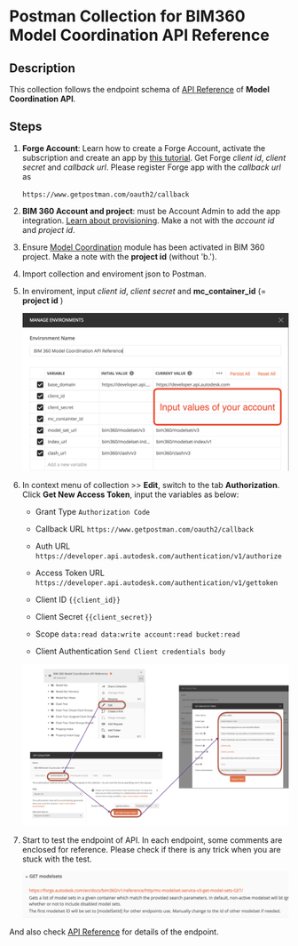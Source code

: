 # Postman Collection for BIM360 Model Coordination API Reference

## Description

This collection follows the endpoint schema of [API Reference](https://forge.autodesk.com/en/edocs/bim360/v1/reference/http/mc-modelset-service-v3-create-model-set-POST/) of **Model Coordination API**.

## Steps 

1. **Forge Account**: Learn how to create a Forge Account, activate the subscription and create an app by [this tutorial](http://learnforge.autodesk.io/#/account/). Get Forge _client id_, _client secret_ and  _callback url_. Please register Forge app with the _callback url_ as 

    ```https://www.getpostman.com/oauth2/callback```

2. **BIM 360 Account and project**: must be Account Admin to add the app integration. [Learn about provisioning](https://forge.autodesk.com/blog/bim-360-docs-provisioning-forge-apps). Make a not with the _account id_ and  _project id_.

3. Ensure [Model Coordination](https://knowledge.autodesk.com/support/bim-360/learn-explore/caas/CloudHelp/cloudhelp/ENU/BIM360D-Model-Coordination/files/GUID-38CC3A1C-92FF-4682-847F-9CFAFCC4CCCE-html.html) module has been activated in BIM 360 project. Make a note with the __project id__ (without 'b.').

4. Import collection and enviroment json to Postman.

5. In enviroment, input _client id_, _client secret_ and __mc_container_id__ (= __project id__ )

   <p align="center"><img src="./help/apiref-env.png" width="800" ></p> 

6. In context menu of collection >> **Edit**, switch to the tab **Authorization**. Click **Get New Access Token**, input the variables as below:

   - Grant Type ``Authorization Code``
   
   - Callback URL  ``https://www.getpostman.com/oauth2/callback``

   - Auth URL  ``https://developer.api.autodesk.com/authentication/v1/authorize``

   - Access Token URL  ``https://developer.api.autodesk.com/authentication/v1/gettoken``

   - Client ID ``{{client_id}}``

   - Client Secret ``{{client_secret}}``

   - Scope ``data:read data:write account:read bucket:read``

   - Client Authentication ``Send Client credentials body``

   <p align="center"><img src="./help/apiref-oauth2.png" width="800" ></p> 
 
 7. Start to test the endpoint of API. In each endpoint, some comments are enclosed for reference. Please check if there is any trick when you are stuck with the test. 
    <p align="center"><img src="./help/endpointcomment.png" width="800" ></p>
  And also check [API Reference](https://forge.autodesk.com/en/docs/bim360/v1/reference/http/mc-modelset-service-v3-create-model-set-POST/) for details of the endpoint.